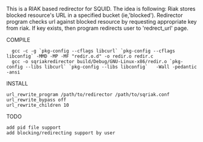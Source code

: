 This is a RIAK based redirector for SQUID. The idea is following:
  Riak stores blocked resource's URL in a specified bucket (ie,'blocked').
  Redirector program checks url against blocked resource by requesting appropriate key from riak.
  If key exists, then program redirects user to 'redrect_url' page.
  
COMPILE
  
      gcc -c -g `pkg-config --cflags libcurl` `pkg-config --cflags libconfig` -MMD -MP -MF "redir.o.d" -o redir.o redir.c
      gcc -o sqriakredirector build/Debug/GNU-Linux-x86/redir.o `pkg-config --libs libcurl` `pkg-config --libs libconfig`   -Wall -pedantic -ansi
  
INSTALL

    url_rewrite_program /path/to/redirector /path/to/sqriak.conf
    url_rewrite_bypass off
    url_rewrite_children 10

TODO

    add pid file support
    add blocking/redirecting support by user
